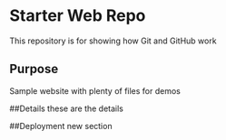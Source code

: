 # Starter Web Repo

This repository is for showing how Git and GitHub work

## Purpose

Sample website with plenty of files for demos

##Details
 these are the details

##Deployment
new section
